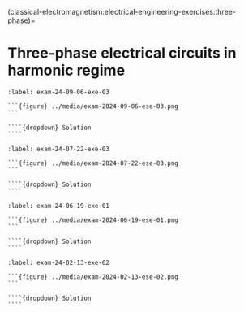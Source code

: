 (classical-electromagnetism:electrical-engineering-exercises:three-phase)=
# Three-phase electrical circuits in harmonic regime

`````{exercise} Exam 2024-09-06, Exercise 3.
:label: exam-24-09-06-exe-03

```{figure} ../media/exam-2024-09-06-ese-03.png
```

````{dropdown} Solution
````

`````

`````{exercise} Exam 2024-07-22, Exercise 3.
:label: exam-24-07-22-exe-03

```{figure} ../media/exam-2024-07-22-ese-03.png
```

````{dropdown} Solution
````

`````

`````{exercise} Exam 2024-06-19, Exercise 1.
:label: exam-24-06-19-exe-01

```{figure} ../media/exam-2024-06-19-ese-01.png
```

````{dropdown} Solution
````

`````

`````{exercise} Exam 2024-02-13, Exercise 2.
:label: exam-24-02-13-exe-02

```{figure} ../media/exam-2024-02-13-ese-02.png
```

````{dropdown} Solution
````

`````


